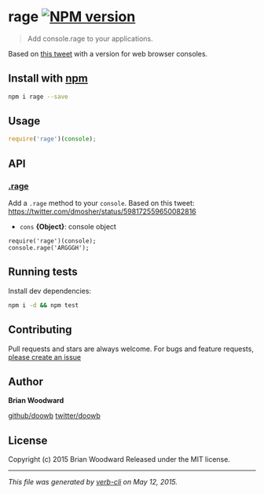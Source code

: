 # rage [![NPM version](https://badge.fury.io/js/rage.svg)](http://badge.fury.io/js/rage) 

> Add console.rage to your applications.

Based on [this tweet](https://twitter.com/dmosher/status/598172559650082816) with a version for web browser consoles.

## Install with [npm](npmjs.org)

```bash
npm i rage --save
```

## Usage

```js
require('rage')(console);
```

## API
<!-- add a path or glob pattern for files with code comments to use for docs  -->
### [.rage](index.js#L23)

Add a `.rage` method to your `console`. Based on this tweet: https://twitter.com/dmosher/status/598172559650082816

* `cons` **{Object}**: console object    

```
require('rage')(console);
console.rage('ARGGGH');
```

## Running tests
Install dev dependencies:

```bash
npm i -d && npm test
```

## Contributing
Pull requests and stars are always welcome. For bugs and feature requests, [please create an issue](https://github.com/doowb/rage/issues)

## Author
**Brian Woodward**

[github/doowb](https://github.com/doowb)
[twitter/doowb](http://twitter.com/doowb)

## License
Copyright (c) 2015 Brian Woodward
Released under the MIT license.

***

_This file was generated by [verb-cli](https://github.com/assemble/verb-cli) on May 12, 2015._


<!-- reflinks generated by verb-reflinks plugin -->

[verb]: https://github.com/assemble/verb
[template]: https://github.com/jonschlinkert/template
[assemble]: http://assemble.io
